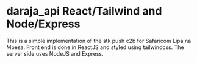 # daraja_api React/Tailwind and Node/Express
This is a simple implementation of the stk push c2b for Safaricom Lipa na Mpesa.
Front end is done in ReactJS and styled using tailwindcss. The server side uses NodeJS and Express.
